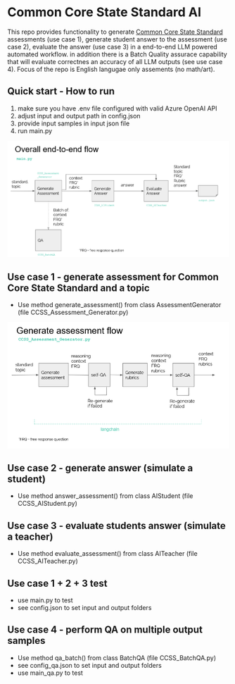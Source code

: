 # Common Core State Standard AI
This repo provides functionality to generate [Common Core State Standard](https://www.thecorestandards.org/about-the-standards/) assessments (use case 1), generate student answer to the assessment (use case 2), evaluate the answer (use case 3) in a end-to-end LLM powered automated workflow. in addition there is a Batch Quality assurace capability that will evaluate correctnes an accuracy of all LLM outputs (see use case 4). Focus of the repo is English langugae only assements (no math/art).

## Quick start - How to run
1. make sure you have .env file configured with valid Azure OpenAI API
2. adjust input and output path in config.json
3. provide input samples in input json file
4. run main.py

![Overall Flow (main.py)](./_images/e2e_flow.png "Overall Flow (main.py)")

## Use case 1 - generate assessment for Common Core State Standard and a topic
- Use method generate_assessment() from class AssessmentGenerator (file CCSS_Assessment_Generator.py)

![Generation Flow (CCSS_Assessment_Generator.py)](./_images/gen_flow.png "[Generation Flow (CCSS_Assessment_Generator.py)")

## Use case 2 - generate answer (simulate a student)
- Use method answer_assessment() from class AIStudent (file CCSS_AIStudent.py)

## Use case 3 - evaluate students answer (simulate a teacher)
- Use method evaluate_assessment() from class AITeacher (file CCSS_AITeacher.py)

## Use case 1 + 2 + 3 test
- use main.py to test
- see config.json to set input and output folders

## Use case 4 - perform QA on multiple output samples
- Use method qa_batch() from class BatchQA (file CCSS_BatchQA.py)
- see config_qa.json to set input and output folders
- use main_qa.py to test